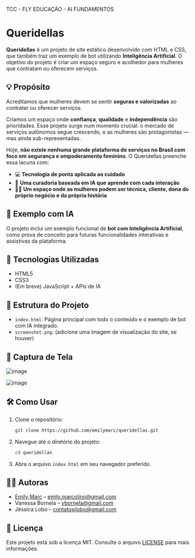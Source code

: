 TCC - FLY EDUCAÇÃO - AI FUNDAMENTOS

# Queridellas

**Queridellas** é um projeto de site estático desenvolvido com HTML e CSS, que também traz um exemplo de bot utilizando **Inteligência Artificial**. O objetivo do projeto é criar um espaço seguro e acolhedor para mulheres que contratam ou oferecem serviços.

## 💡 Propósito

Acreditamos que mulheres devem se sentir **seguras e valorizadas** ao contratar ou oferecer serviços.

Criamos um espaço onde **confiança**, **qualidade** e **independência** são prioridades. Esse projeto surge num momento crucial: o mercado de serviços autônomos segue crescendo, e as mulheres são protagonistas — mas ainda sub-representadas.

Hoje, **não existe nenhuma grande plataforma de serviços no Brasil com foco em segurança e empoderamento feminino**. O Queridellas preenche essa lacuna com:

* 💻 **Tecnologia de ponta aplicada ao cuidado**
* 🤖 **Uma curadoria baseada em IA que aprende com cada interação**
* 👩‍🔧 **Um espaço onde as mulheres podem ser técnica, cliente, dona do próprio negócio e da própria história**

## 🤖 Exemplo com IA

O projeto inclui um exemplo funcional de **bot com Inteligência Artificial**, como prova de conceito para futuras funcionalidades interativas e assistivas da plataforma.

## 🚀 Tecnologias Utilizadas

* HTML5
* CSS3
* (Em breve) JavaScript + APIs de IA

## 📁 Estrutura do Projeto

* `index.html`: Página principal com todo o conteúdo e o exemplo de bot com IA integrado.
* `screenshot.png`: (adicione uma imagem de visualização do site, se houver)

## 📸 Captura de Tela

![image](https://github.com/user-attachments/assets/bdef79c1-dd3b-4f6a-b3d9-b8b4ea063b5a)

![image](https://github.com/user-attachments/assets/d2937fd2-010e-4520-b8a3-179c67d8461c)



## 🛠️ Como Usar

1. Clone o repositório:

   ```bash
   git clone https://github.com/emilymarc/queridellas.git
   ```

2. Navegue até o diretório do projeto:

   ```bash
   cd queridellas
   ```

3. Abra o arquivo `index.html` em seu navegador preferido.

## 👩‍💻 Autoras

* [Emily Marc](https://github.com/emilymarc) – [emily.marcolino@gmail.com](mailto:emily.marcolino@gmail.com)
* Vanessa Bornela – [vbornela@gmail.com](mailto:vbornela@gmail.com)
* Jéssica Lobo – [contatosjlobo@gmail.com](mailto:contatosjlobo@gmail.com)

## 📄 Licença

Este projeto está sob a licença MIT. Consulte o arquivo [LICENSE](https://github.com/emilymarc/queridellas/blob/main/LICENSE) para mais informações.


